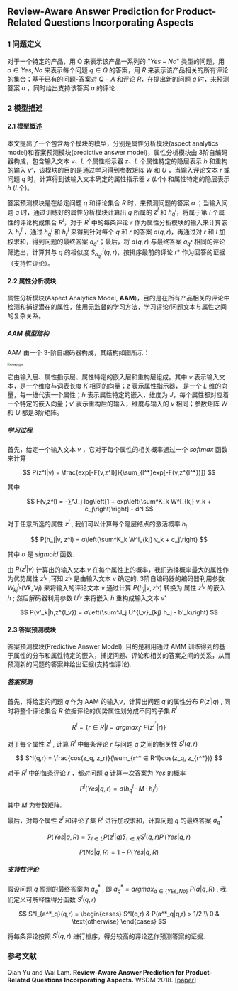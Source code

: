 ## Review-Aware Answer Prediction for Product-Related Questions Incorporating Aspects

### 1 问题定义

对于一个特定的产品，用 Q 来表示该产品一系列的 “$Yes-No$" 类型的问题，用 $a ∈ {Yes, No}$ 来表示每个问题 $q ∈ Q$ 的答案，用 $R$ 来表示该产品相关的所有评论的集合；基于已有的问题-答案对 $Q-A$  和评论 $R$，在提出新的问题 $q$ 时，来预测答案 $a$ ，同时给出支持该答案 $a$ 的评论 .

### 2 模型描述

#### 2.1 模型概述

本文提出了一个包含两个模块的模型，分别是属性分析模块(aspect analytics model)和答案预测模块(predictive answer model)，属性分析模块由 3阶自编码器构成，包含输入文本 $v$、$L$ 个属性指示器 $z$、$L$ 个属性特定的隐层表示 $h$ 和重构的输入 $v’$，该模块的目的是通过学习得到参数矩阵 $W$ 和 $U$ ，当输入评论文本 $r$ 或问题 $q$ 时，计算得到该输入文本确定的属性指示器 $z$ ($L$个) 和属性特定的隐层表示 $h$ ($L$个)。

答案预测模块是在给定问题 $q$ 和评论集合 $R$ 时，来预测问题的答案 $a$ ；当输入问题 $q$ 时，通过训练好的属性分析模块计算出 $q$ 所属的 $z^l$ 和 $h^l_q$，将属于第 $l$ 个属性的评论构成集合 $R^l$，对于 $R^l$ 中的每条评论 $r$ 作为属性分析模块的输入来计算嵌入 $h^l_r$ ，通过 $h^l_q$ 和 $h^l_r$ 来得到针对每个 $q$ 和 $r$ 的答案 $a(q, r)$，再通过对 $r$ 和 $l$ 加权求和，得到问题的最终答案 $a_{q^*}$；最后，将 $a(q, r)$ 与最终答案 $a_{q^*}$ 相同的评论筛选出，计算其与 $q$ 的相似度 $S^l_{a_{q^*}}(q, r)$，按排序最前的评论 $r*$ 作为回答的证据（支持性评论）。

#### 2.2 属性分析模块

属性分析模块(Aspect Analytics Model, **AAM**)，目的是在所有产品相关的评论中检测和捕捉潜在的属性，使用无监督的学习方法，学习评论/问题文本与属性之间的复杂关系。

##### AAM 模型结构

AAM 由一个 3-阶自编码器构成，其结构如图所示：

<img src="../img/AAM模型结构.png" alt="AAM模型结构" style="zoom:35%;" />

它由输入层、属性指示层、属性特定的嵌入层和重构层组成。其中 $v$ 表示输入文本，是一个维度与词表长度 $K$ 相同的向量；$z$ 表示属性指示器， 是一个 $L$ 维的向量，每一维代表一个属性；$h$ 表示属性特定的嵌入，维度为 $J$，每个属性都对应着一个特定的嵌入向量；$v'$ 表示重构后的输入，维度与输入的 $v$ 相同；参数矩阵 $W$ 和 $U$ 都是3阶矩阵。

##### 学习过程

首先，给定一个输入文本 $v$ ，它对于每个属性的相关概率通过一个 $softmax$ 函数来计算   

$$
P(z^l|v) = \frac{exp[-F(v,z^l)]}{\sum_{l^*}exp[-F(v,z^{l^*})]}
$$

其中  

$$
F(v,z^l) = -∑^J_j log\left[1 + exp\left(\sum^K_k W^l_{kj} v_k + c_j\right)\right] - d^l
$$

对于任意所选的属性 $z^l$ , 我们可以计算每个隐层结点的激活概率 $h_j$  

$$
P(h_j|v, z^l) = σ\left(\sum^K_k W^l_{kj} v_k + c_j\right)
$$

其中 $σ$ 是 $sigmoid$ 函数.  

由 $P(z^l|v)$ 计算出的输入文本 $v$ 在每个属性上的概率，我们选择概率最大的属性作为优势属性 $z^{l_v}$ ,可知 $z^{l_v}$ 是由输入文本 $v$ 确定的. 3阶自编码器的编码器利用参数 $W^{l_v}_{kj}(∀k, ∀j)$ 来将输入的评论文本 $v$ 通过计算 $P(h_j|v,z^{l_v})$ 转换为 属性 $z^{l_v}$ 的嵌入 $h$ ; 然后解码器利用参数 $U^{l_v}$ 来将嵌入 $h$ 重构成输入文本 $v'$   

$$
P(v'_k|h,z^{l_v}) = σ\left(\sum^J_j U^{l_v}_{kj} h_j - b'_k\right)
$$

#### 2.3 答案预测模块

答案预测模块(Predictive Answer Model), 目的是利用通过 AMM 训练得到的基于属性的分布和属性特定的嵌入，捕捉问题、评论和相关的答案之间的关系，从而预测新的问题的答案并给出证据(支持性评论).

##### 答案预测

首先，将给定的问题 $q$ 作为 AAM 的输入v，计算出问题 $q$ 的属性分布 $P(z^l|q)$ , 同时将整个评论集合 $R$ 依据评论的优势属性划分成不同的子集 $R^l$  

$$
R^l = \{r ∈ R | l = argmax_{l^*} \ P(z^{l^*}|r)\}
$$

对于每个属性 $z^l$ , 计算 $R^l$ 中每条评论 $r$ 与问题 $q$ 之间的相关性 $S^l(q,r)$  

$$
S^l(q,r) = \frac{cos(z_q, z_r)}{\sum_{r^* ∈ R^l}cos(z_q, z_{r^*})}
$$

对于 $R^l$ 中的每条评论 $r$ ，都对问题 $q$ 计算一次答案为 $Yes$ 的概率  

$$
P^l(Yes|q,r) = σ(h^l_q · M · h^l_r)
$$

其中 $M$ 为参数矩阵.

最后，对每个属性 $z^l$ 和评论子集 $R^l$ 进行加权求和，计算问题 $q$ 的最终答案 $a^*_q$   

$$
P(Yes|q,R) = \sum_{l∈L}P(z^l|q)\sum_{r∈R^l}S^l(q,r)P^l(Yes|q,r)
$$

$$
P(No|q,R) = 1 - P(Yes|q,R)
$$

##### 支持性评论

假设问题 $q$ 预测的最终答案为 $a^*_q$ , 即 $a^*_q = argmax_{a∈\{YEs,No\}}\ P(a|q,R)$ , 我们定义可解释性得分函数 $S^l(q,r)$  

$$
S^l_{a^*_q}(q,r) = 
	\begin{cases}
		S^l(q,r) & P(a^*_q|q,r) > 1/2 \\
		0				 & \text{otherwise}
	\end{cases}
$$

将每条评论按照 $S^l(q,r)$ 进行排序，得分较高的评论选作预测答案的证据.



### 参考文献

Qian Yu and Wai Lam. **Review-Aware Answer Prediction for Product-Related Questions Incorporating Aspects.** WSDM 2018. [[paper](https://dl.acm.org/doi/proceedings/10.1145/3159652)]

